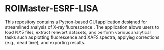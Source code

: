 # ROIMaster-ESRF-LISA
This repository contains a Python-based GUI application designed for streamlined analysis of X-ray fluorescence . The application allows users to load NX5 files, extract relevant datasets, and perform various analytical tasks such as plotting fluorescence and XAFS spectra, applying corrections (e.g., dead time), and exporting results.
